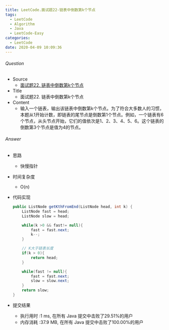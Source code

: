 ```yaml
---
title: LeetCode.面试题22-链表中倒数第k个节点
tags:
  - LeetCode
  - Algorithm
  - Java
  - LeetCode-Easy
categories:
  - LeetCode
date: 2020-04-09 10:09:36
---
```

###### Question
- Source
	- [面试题22. 链表中倒数第k个节点](https://leetcode-cn.com/problems/lian-biao-zhong-dao-shu-di-kge-jie-dian-lcof/) 
- Title
	- 面试题22. 链表中倒数第k个节点 
- Content
	- 输入一个链表，输出该链表中倒数第k个节点。为了符合大多数人的习惯，本题从1开始计数，即链表的尾节点是倒数第1个节点。例如，一个链表有6个节点，从头节点开始，它们的值依次是1、2、3、4、5、6。这个链表的倒数第3个节点是值为4的节点。
<!--more-->

###### Answer
- 思路
	- 快慢指针
- 时间复杂度
	- O(n) 	
- 代码实现

	```Java
	public ListNode getKthFromEnd(ListNode head, int k) {
        ListNode fast = head;
        ListNode slow = head;

        while(k >0 && fast!= null){
            fast = fast.next;
            k--;
        }

        // K大于链表长度
        if(k > 0){
            return head;
        }

        while(fast != null){
            fast = fast.next;
            slow = slow.next;
        }
        return slow;
    }
	```
- 提交结果
	- 执行用时 :1 ms, 在所有 Java 提交中击败了29.51%的用户
	- 内存消耗 :37.9 MB, 在所有 Java 提交中击败了100.00%的用户
